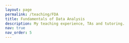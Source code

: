 ```yaml
---
layout: page
permalink: /teaching/FDA
title: Fundamentals of Data Analysis
description: My teaching experience, TAs and tutoring.
nav: true
nav_order: 5
---
```

